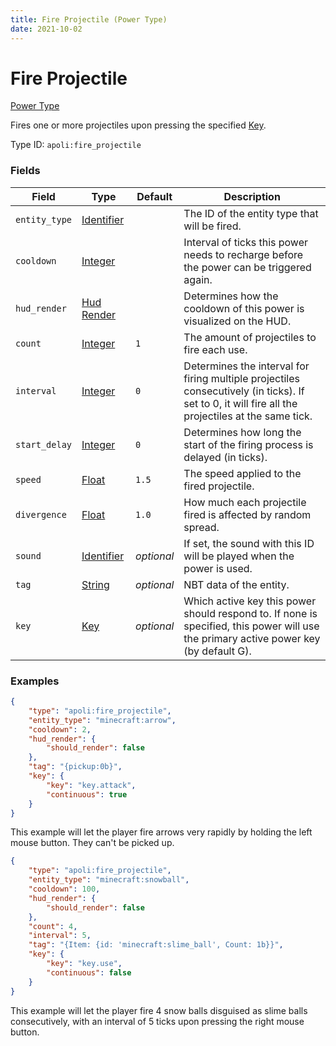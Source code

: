 ```yaml
---
title: Fire Projectile (Power Type)
date: 2021-10-02
---
```


# Fire Projectile

[Power Type](../power_types.md)

Fires one or more projectiles upon pressing the specified [Key](../data_types/key.md).

Type ID: `apoli:fire_projectile`

### Fields

Field  | Type | Default | Description
-------|------|---------|------------
`entity_type` | [Identifier](../data_types/identifier.md) | | The ID of the entity type that will be fired.
`cooldown` | [Integer](../data_types/integer.md) | | Interval of ticks this power needs to recharge before the power can be triggered again.
`hud_render`  | [Hud Render](../data_types/hud_render.md) | | Determines how the cooldown of this power is visualized on the HUD.
`count` | [Integer](../data_types/integer.md) | `1` | The amount of projectiles to fire each use.
`interval` | [Integer](../data_types/integer.md) | `0` | Determines the interval for firing multiple projectiles consecutively (in ticks). If set to 0, it will fire all the projectiles at the same tick.
`start_delay` | [Integer](../data_types/integer.md) | `0` | Determines how long the start of the firing process is delayed (in ticks).
`speed` | [Float](../data_types/float.md) | `1.5` | The speed applied to the fired projectile.
`divergence` | [Float](../data_types/float.md) | `1.0` | How much each projectile fired is affected by random spread.
`sound` | [Identifier](../data_types/identifier.md) | _optional_ | If set, the sound with this ID will be played when the power is used.
`tag` | [String](../data_types/string.md) | _optional_ | NBT data of the entity.
`key` | [Key](../data_types/key.md) | _optional_ | Which active key this power should respond to. If none is specified, this power will use the primary active power key (by default G).

### Examples

```json
{
	"type": "apoli:fire_projectile",
	"entity_type": "minecraft:arrow",
	"cooldown": 2,
	"hud_render": {
		"should_render": false
	},
	"tag": "{pickup:0b}",
	"key": {
		"key": "key.attack",
		"continuous": true
	}
}
```

This example will let the player fire arrows very rapidly by holding the left mouse button. They can't be picked up.
<br>

```json
{
	"type": "apoli:fire_projectile",
	"entity_type": "minecraft:snowball",
	"cooldown": 100,
	"hud_render": {
		"should_render": false
	},
	"count": 4,
	"interval": 5,
	"tag": "{Item: {id: 'minecraft:slime_ball', Count: 1b}}",
	"key": {
		"key": "key.use",
		"continuous": false
	}
}
```

This example will let the player fire 4 snow balls disguised as slime balls consecutively, with an interval of 5 ticks upon pressing the right mouse button.
